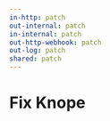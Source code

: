 ```yaml
---
in-http: patch
out-internal: patch
in-internal: patch
out-http-webhook: patch
out-log: patch
shared: patch
---
```


# Fix Knope
